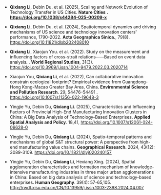 - <strong>Qixiang Li</strong>, Debin Du. et al. (2025), Scaling and Network Evolution of Technology Transfer in US Cities. <strong>Nature Cities</strong> <strong>. https://doi.org/10.1038/s44284-025-00209-x </strong>

- <strong>Qixiang Li</strong>, Debin Du. et al. (2024), Spatiotemporal dynamics and driving mechanisms of US science and technology innovation centers' performance, 1790-2022. <strong>Acta Geographica Sinica.</strong>, 79(8). https://doi.org/10.11821/dlxb202408010

- <strong>Qixiang Li</strong>, Xiaojun You. et al. (2022). Study on the measurement and influencing factors of cross-strait relations——Based on event data analysis. . <strong>World Regional Studies</strong>, 31(3). https://doi.org/10.3969/j.issn.1004-9479.2022.03.2020714

- Xiaojun You, <strong>Qixiang Li</strong>, et al. (2022), Can collaborative innovation constrain ecological footprint? Empirical evidence from Guangdong-Hong Kong-Macao Greater Bay Area, China. <strong>Environmental Science and Pollution Research</strong>. 29, 54476–54491 . https://doi.org/10.1007/s11356-022-19648-3

- Yingjie Yu, Debin Du, <strong>Qixiang Li</strong>. (2025), Characteristics and Influencing Factors of Provincial High-End Manufacturing Innovation Clusters in China: A Big Data Analysis of Technology-Based Enterprises. <strong>Applied Spatial Analysis and Policy</strong>. 18,41, https://doi.org/10.1007/s12061-024-09628-0

- Yingjie Yu, Debin Du, <strong>Qixiang Li</strong>. (2024), Spatio-temporal patterns and mechanisms of global S&T structural power: A perspective from high-end manufacturing value chains. <strong>Geographical Research</strong>. 2024, 43(12): 3089-3109. https://doi.org/10.11821/dlyj020240157

- Yingjie Yu, Debin Du, <strong>Qixiang Li</strong>, Hexiang Xing. (2024), Spatial agglomeration characteristics and formation mechanism of knowledge-intensive manufacturing industries in three major urban agglomerations in China: Based on big data analysis of science and technology-based enterprises. <strong>Human Geography</strong>. 39(4): 57-65,105. http://rwdl.xisu.edu.cn/CN/10.13959/j.issn.1003-2398.2024.04.007
